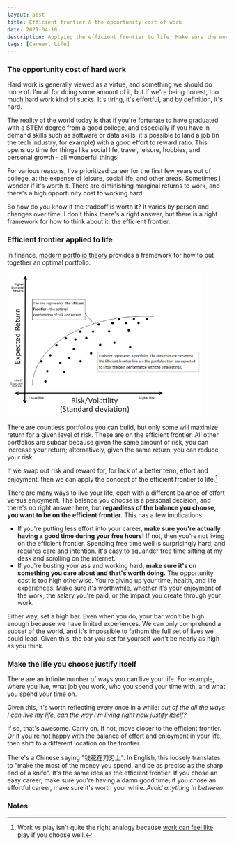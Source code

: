 ```yaml
---
layout: post
title: Efficient frontier & the opportunity cost of work
date: 2021-04-18
description: Applying the efficient frontier to life. Make sure the work you do is worth your while.
tags: [Career, Life]
---
```

### The opportunity cost of hard work
Hard work is generally viewed as a virtue, and something we should do more of. I'm all for doing some amount of it, but if we're being honest, too much hard work kind of sucks. It's tiring, it's effortful, and by definition, it's hard.

The reality of the world today is that if you're fortunate to have graduated with a STEM degree from a good college, and especially if you have in-demand skills such as software or data skills, it's possible to land a job (in the tech industry, for example) with a good effort to reward ratio. This opens up time for things like social life, travel, leisure, hobbies, and personal growth – all wonderful things!

For various reasons, I've prioritized career for the first few years out of college, at the expense of leisure, social life, and other areas. Sometimes I wonder if it's worth it. There are diminishing marginal returns to work, and there's a high opportunity cost to working hard.

So how do you know if the tradeoff is worth it? It varies by person and changes over time. I don't think there's a right answer, but there is a right framework for how to think about it: the efficient frontier.

### Efficient frontier applied to life
In finance, [modern portfolio theory](https://en.wikipedia.org/wiki/Modern_portfolio_theory) provides a framework for how to put together an optimal portfolio.

<img src="/img/efficient_frontier.png" width="450">

There are countless portfolios you can build, but only some will maximize return for a given level of risk. These are on the efficient frontier. All other portfolios are subpar because given the same amount of risk, you can increase your return; alternatively, given the same return, you can reduce your risk.

If we swap out risk and reward for, for lack of a better term, effort and enjoyment, then we can apply the concept of the efficient frontier to life.[^1]

There are many ways to live your life, each with a different balance of effort versus enjoyment. The balance you choose is a personal decision, and there's no right answer here, but **regardless of the balance you choose,  you want to be on the efficient frontier.** This has a few implications:
- If you're putting less effort into your career, __make sure you're actually having a good time during your free hours!__ If not, then you're not living on the efficient frontier. Spending free time well is surprisingly hard, and requires care and intention. It's easy to squander free time sitting at my desk and scrolling on the internet.
- If you're busting your ass and working hard, __make sure it's on something you care about and that's worth doing.__ The opportunity cost is too high otherwise. You're giving up your time, health, and life experiences. Make sure it's worthwhile, whether it's your enjoyment of the work, the salary you're paid, or the impact you create through your work.

Either way, set a high bar. Even when you do, your bar won't be high enough because we have limited experiences. We can only comprehend a subset of the world, and it's impossible to fathom the full set of lives we could lead. Given this, the bar you set for yourself won't be nearly as high as you think.

### Make the life you choose justify itself
There are an infinite number of ways you can live your life. For example, where you live, what job you work, who you spend your time with, and what you spend your time on.

Given this, it's worth reflecting every once in a while: _out of the all the ways I can live my life, can the way I'm living right now justify itself?_

If so, that's awesome. Carry on. If not, move closer to the efficient frontier. Or if you're not happy with the balance of effort and enjoyment in your life, then shift to a different location on the frontier.

There's a Chinese saying "钱花在刀刃上". In English, this loosely translates to "make the most of the money you spend, and be as precise as the sharp end of a knife". It's the same idea as the efficient frontier. If you chose an easy career, make sure you're having a damn good time; if you chose an effortful career, make sure it's worth your while. _Avoid anything in between_.

### Notes
[^1]: Work vs play isn't quite the right analogy because [work can feel like play](https://twitter.com/naval/status/1337144251403014144) if you choose well.
